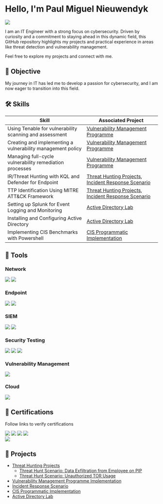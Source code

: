 # Hello, I'm Paul Miguel Nieuwendyk
<a href="https://www.linkedin.com/in/paul-miguel-nieuwendyk"><img src="https://img.shields.io/badge/-LinkedIn-0072b1?&style=for-the-badge&logo=linkedin&logoColor=white" /></a>

I am an IT Engineer with a strong focus on cybersecurity. Driven by curiosity and a commitment to staying ahead in this dynamic field, this GitHub repository highlights my projects and practical experience in areas like threat detection and vulnerability management.

Feel free to explore my projects and connect with me.

## 🎯 Objective
My journey in IT has led me to develop a passion for cybersecurity, and I am now eager to transition into this field.

## 🛠 Skills

| Skill                                         | Associated Project         |
|-----------------------------------------------|----------------------------|
| Using Tenable for vulnerability scanning and assessment | [Vulnerability Management Programme](https://github.com/PaulMiguelSec/Vulnerability-Management-Programme) |
| Creating and implementing a vulnerability management policy | [Vulnerability Management Programme](https://github.com/PaulMiguelSec/Vulnerability-Management-Programme) |
| Managing full-cycle vulnerability remediation processes | [Vulnerability Management Programme](https://github.com/PaulMiguelSec/Vulnerability-Management-Programme) |
| IR/Threat Hunting with KQL and Defender for Endpoint | [Threat Hunting Projects](https://github.com/PaulMiguelSec/Threat-Hunting-Projects), [Incident Response Scenario](https://github.com/PaulMiguelSec/Incident-Response-Scenario) |
| TTP Identification Using MITRE ATT&CK Framework | [Threat Hunting Projects](https://github.com/PaulMiguelSec/Threat-Hunting-Projects), [Incident Response Scenario](https://github.com/PaulMiguelSec/Incident-Response-Scenario) |
| Setting up Splunk for Event Logging and Monitoring | [Active Directory Lab](https://github.com/PaulMiguelSec/Active-Directory-Lab) |
| Installing and Configuring Active Directory        | [Active Directory Lab](https://github.com/PaulMiguelSec/Active-Directory-Lab) |
| Implementing CIS Benchmarks with Powershell | [CIS Programmatic Implementation](https://github.com/PaulMiguelSec/CIS-Programmatic-Implementation) |


## 🧰 Tools

### Network
<div>
    <img src="https://img.shields.io/badge/-Active%20Directory-0078D4?&style=for-the-badge&logo=Windows&logoColor=white" />
    <img src="https://img.shields.io/badge/-Wireshark-1679A7?&style=for-the-badge&logo=Wireshark&logoColor=white" />
</div>

### Endpoint
<div>
    <img src="https://img.shields.io/badge/-Microsoft_Defender_for_Endpoint-00A4EF?&style=for-the-badge&logo=Microsoft&logoColor=white" />
    <img src="https://img.shields.io/badge/-Kali%20Linux-557C89?&style=for-the-badge&logo=Kali%20Linux&logoColor=white" />
</div>

### SIEM
<div>
    <img src="https://img.shields.io/badge/-Splunk-000000?&style=for-the-badge&logo=Splunk&logoColor=white" />
    <img src="https://img.shields.io/badge/-Microsoft%20Sentinel-0078D4?&style=for-the-badge&logo=Microsoft&logoColor=white" /> 
</div>

### Security Testing
<div>
    <img src="https://img.shields.io/badge/-Atomic_Red_Team-FF0000?&style=for-the-badge&logo=atomic-red-team&logoColor=white" />
    <img src="https://img.shields.io/badge/-PowerShell-2E6DBF?&style=for-the-badge&logo=PowerShell&logoColor=white" />
    <img src="https://img.shields.io/badge/-Bash-4EAA25?&style=for-the-badge&logo=GNU%20Bash&logoColor=white" />
</div>

### Vulnerability Management
<div>
    <img src="https://img.shields.io/badge/-Tenable-3E4D88?&style=for-the-badge&logo=Tenable&logoColor=white" />
</div>

### Cloud
<div>
    <img src="https://img.shields.io/badge/-Microsoft%20Azure-0078D4?&style=for-the-badge&logo=Microsoft%20Azure&logoColor=white" />
</div>


## 📜 Certifications
Follow links to verify certifications
<div>
<a href="https://www.credly.com/badges/fc8d585c-94f1-4ecf-b79d-8f67a901d690/linked_in_profile"><img src="https://img.shields.io/badge/-CYSA%2B-006400?&style=for-the-badge&logo=CompTIA&logoColor=white" /></a>
<a href="https://www.credly.com/badges/50bfcf2d-c2cd-4110-9d79-9db444bcbf58/linked_in_profile"><img src="https://img.shields.io/badge/-Security%2B-FF0000?&style=for-the-badge&logo=CompTIA&logoColor=white" /></a>
<a href="https://www.credly.com/badges/22787c28-09e7-4864-93a0-e47ca764bb5f/linked_in_profile"><img src="https://img.shields.io/badge/-Network%2B-007ACC?&style=for-the-badge&logo=CompTIA&logoColor=white" /></a>
<a href="https://www.credly.com/badges/7c4cfac1-94a8-4c4b-bf5d-af06fb4d109c/linked_in_profile"><img src="https://img.shields.io/badge/-A%2B-4D4D4D?&style=for-the-badge&logo=CompTIA&logoColor=white" /></a>
</div>
<div>
<a href="https://learn.microsoft.com/api/credentials/share/en-gb/PaulMiguelNieuwendyk-5383/82949AED72B311C0?sharingId"><img src="https://img.shields.io/badge/-AZ%20900-0078D4?&style=for-the-badge&logo=Microsoft%20Azure&logoColor=white" /></a>
</div>

## 📂 Projects
- [Threat Hunting Projects](https://github.com/PaulMiguelSec/Threat-Hunting-Projects)
  - [Threat Hunt Scenario: Data Exfiltration from Employee on PIP](https://github.com/PaulMiguelSec/Threat-Hunting-Projects/blob/main/Threat%20Hunt%20Scenario%3A%20Data%20Exfiltration%20from%20PIP'd%20Employee.md)
  - [Threat Hunt Scenario: Unauthorized TOR Usage](https://github.com/PaulMiguelSec/Threat-Hunting-Projects/blob/main/Threat%20Hunt%20Scenario%3A%20Unauthorized%20TOR%20Usage.md)
- [Vulnerability Management Programme Implementation](https://github.com/PaulMiguelSec/Vulnerability-Management-Programme)
- [Incident Response Scenario](https://github.com/PaulMiguelSec/Incident-Response-Scenario)
- [CIS Programmatic Implementation](https://github.com/PaulMiguelSec/CIS-Programmatic-Implementation)
- [Active Directory Lab](https://github.com/PaulMiguelSec/Active-Directory-Lab)
